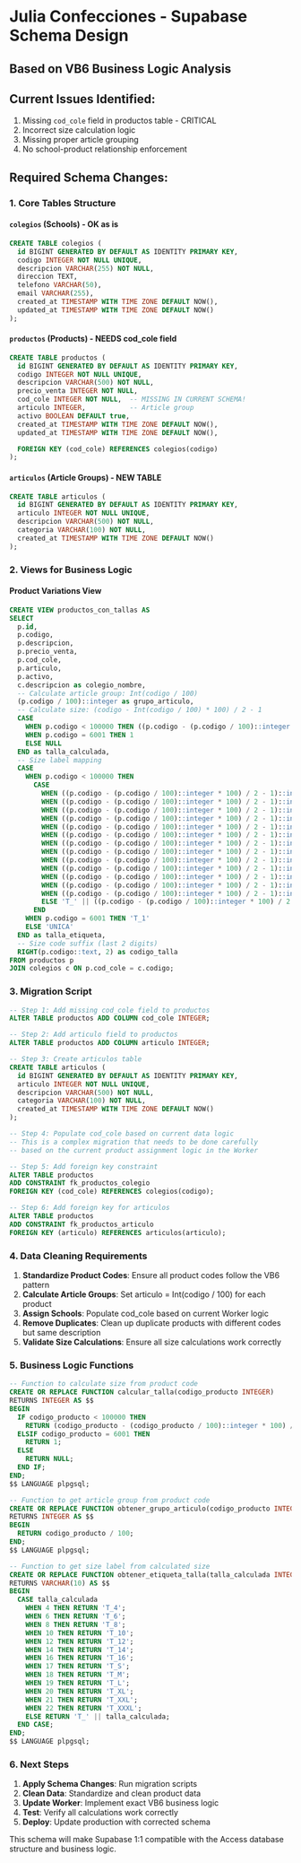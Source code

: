 # Julia Confecciones - Supabase Schema Design
## Based on VB6 Business Logic Analysis

## Current Issues Identified:
1. Missing `cod_cole` field in productos table - CRITICAL
2. Incorrect size calculation logic
3. Missing proper article grouping
4. No school-product relationship enforcement

## Required Schema Changes:

### 1. Core Tables Structure

#### `colegios` (Schools) - OK as is
```sql
CREATE TABLE colegios (
  id BIGINT GENERATED BY DEFAULT AS IDENTITY PRIMARY KEY,
  codigo INTEGER NOT NULL UNIQUE,
  descripcion VARCHAR(255) NOT NULL,
  direccion TEXT,
  telefono VARCHAR(50),
  email VARCHAR(255),
  created_at TIMESTAMP WITH TIME ZONE DEFAULT NOW(),
  updated_at TIMESTAMP WITH TIME ZONE DEFAULT NOW()
);
```

#### `productos` (Products) - NEEDS cod_cole field
```sql
CREATE TABLE productos (
  id BIGINT GENERATED BY DEFAULT AS IDENTITY PRIMARY KEY,
  codigo INTEGER NOT NULL UNIQUE,
  descripcion VARCHAR(500) NOT NULL,
  precio_venta INTEGER NOT NULL,
  cod_cole INTEGER NOT NULL,  -- MISSING IN CURRENT SCHEMA!
  articulo INTEGER,           -- Article group
  activo BOOLEAN DEFAULT true,
  created_at TIMESTAMP WITH TIME ZONE DEFAULT NOW(),
  updated_at TIMESTAMP WITH TIME ZONE DEFAULT NOW(),

  FOREIGN KEY (cod_cole) REFERENCES colegios(codigo)
);
```

#### `articulos` (Article Groups) - NEW TABLE
```sql
CREATE TABLE articulos (
  id BIGINT GENERATED BY DEFAULT AS IDENTITY PRIMARY KEY,
  articulo INTEGER NOT NULL UNIQUE,
  descripcion VARCHAR(500) NOT NULL,
  categoria VARCHAR(100) NOT NULL,
  created_at TIMESTAMP WITH TIME ZONE DEFAULT NOW()
);
```

### 2. Views for Business Logic

#### Product Variations View
```sql
CREATE VIEW productos_con_tallas AS
SELECT
  p.id,
  p.codigo,
  p.descripcion,
  p.precio_venta,
  p.cod_cole,
  p.articulo,
  p.activo,
  c.descripcion as colegio_nombre,
  -- Calculate article group: Int(codigo / 100)
  (p.codigo / 100)::integer as grupo_articulo,
  -- Calculate size: (codigo - Int(codigo / 100) * 100) / 2 - 1
  CASE
    WHEN p.codigo < 100000 THEN ((p.codigo - (p.codigo / 100)::integer * 100) / 2 - 1)::integer
    WHEN p.codigo = 6001 THEN 1
    ELSE NULL
  END as talla_calculada,
  -- Size label mapping
  CASE
    WHEN p.codigo < 100000 THEN
      CASE
        WHEN ((p.codigo - (p.codigo / 100)::integer * 100) / 2 - 1)::integer = 4 THEN 'T_4'
        WHEN ((p.codigo - (p.codigo / 100)::integer * 100) / 2 - 1)::integer = 6 THEN 'T_6'
        WHEN ((p.codigo - (p.codigo / 100)::integer * 100) / 2 - 1)::integer = 8 THEN 'T_8'
        WHEN ((p.codigo - (p.codigo / 100)::integer * 100) / 2 - 1)::integer = 10 THEN 'T_10'
        WHEN ((p.codigo - (p.codigo / 100)::integer * 100) / 2 - 1)::integer = 12 THEN 'T_12'
        WHEN ((p.codigo - (p.codigo / 100)::integer * 100) / 2 - 1)::integer = 14 THEN 'T_14'
        WHEN ((p.codigo - (p.codigo / 100)::integer * 100) / 2 - 1)::integer = 16 THEN 'T_16'
        WHEN ((p.codigo - (p.codigo / 100)::integer * 100) / 2 - 1)::integer = 17 THEN 'T_S'
        WHEN ((p.codigo - (p.codigo / 100)::integer * 100) / 2 - 1)::integer = 18 THEN 'T_M'
        WHEN ((p.codigo - (p.codigo / 100)::integer * 100) / 2 - 1)::integer = 19 THEN 'T_L'
        WHEN ((p.codigo - (p.codigo / 100)::integer * 100) / 2 - 1)::integer = 20 THEN 'T_XL'
        WHEN ((p.codigo - (p.codigo / 100)::integer * 100) / 2 - 1)::integer = 21 THEN 'T_XXL'
        WHEN ((p.codigo - (p.codigo / 100)::integer * 100) / 2 - 1)::integer = 22 THEN 'T_XXXL'
        ELSE 'T_' || ((p.codigo - (p.codigo / 100)::integer * 100) / 2 - 1)::integer
      END
    WHEN p.codigo = 6001 THEN 'T_1'
    ELSE 'UNICA'
  END as talla_etiqueta,
  -- Size code suffix (last 2 digits)
  RIGHT(p.codigo::text, 2) as codigo_talla
FROM productos p
JOIN colegios c ON p.cod_cole = c.codigo;
```

### 3. Migration Script

```sql
-- Step 1: Add missing cod_cole field to productos
ALTER TABLE productos ADD COLUMN cod_cole INTEGER;

-- Step 2: Add articulo field to productos
ALTER TABLE productos ADD COLUMN articulo INTEGER;

-- Step 3: Create articulos table
CREATE TABLE articulos (
  id BIGINT GENERATED BY DEFAULT AS IDENTITY PRIMARY KEY,
  articulo INTEGER NOT NULL UNIQUE,
  descripcion VARCHAR(500) NOT NULL,
  categoria VARCHAR(100) NOT NULL,
  created_at TIMESTAMP WITH TIME ZONE DEFAULT NOW()
);

-- Step 4: Populate cod_cole based on current data logic
-- This is a complex migration that needs to be done carefully
-- based on the current product assignment logic in the Worker

-- Step 5: Add foreign key constraint
ALTER TABLE productos
ADD CONSTRAINT fk_productos_colegio
FOREIGN KEY (cod_cole) REFERENCES colegios(codigo);

-- Step 6: Add foreign key for articulos
ALTER TABLE productos
ADD CONSTRAINT fk_productos_articulo
FOREIGN KEY (articulo) REFERENCES articulos(articulo);
```

### 4. Data Cleaning Requirements

1. **Standardize Product Codes**: Ensure all product codes follow the VB6 pattern
2. **Calculate Article Groups**: Set articulo = Int(codigo / 100) for each product
3. **Assign Schools**: Populate cod_cole based on current Worker logic
4. **Remove Duplicates**: Clean up duplicate products with different codes but same description
5. **Validate Size Calculations**: Ensure all size calculations work correctly

### 5. Business Logic Functions

```sql
-- Function to calculate size from product code
CREATE OR REPLACE FUNCTION calcular_talla(codigo_producto INTEGER)
RETURNS INTEGER AS $$
BEGIN
  IF codigo_producto < 100000 THEN
    RETURN (codigo_producto - (codigo_producto / 100)::integer * 100) / 2 - 1;
  ELSIF codigo_producto = 6001 THEN
    RETURN 1;
  ELSE
    RETURN NULL;
  END IF;
END;
$$ LANGUAGE plpgsql;

-- Function to get article group from product code
CREATE OR REPLACE FUNCTION obtener_grupo_articulo(codigo_producto INTEGER)
RETURNS INTEGER AS $$
BEGIN
  RETURN codigo_producto / 100;
END;
$$ LANGUAGE plpgsql;

-- Function to get size label from calculated size
CREATE OR REPLACE FUNCTION obtener_etiqueta_talla(talla_calculada INTEGER)
RETURNS VARCHAR(10) AS $$
BEGIN
  CASE talla_calculada
    WHEN 4 THEN RETURN 'T_4';
    WHEN 6 THEN RETURN 'T_6';
    WHEN 8 THEN RETURN 'T_8';
    WHEN 10 THEN RETURN 'T_10';
    WHEN 12 THEN RETURN 'T_12';
    WHEN 14 THEN RETURN 'T_14';
    WHEN 16 THEN RETURN 'T_16';
    WHEN 17 THEN RETURN 'T_S';
    WHEN 18 THEN RETURN 'T_M';
    WHEN 19 THEN RETURN 'T_L';
    WHEN 20 THEN RETURN 'T_XL';
    WHEN 21 THEN RETURN 'T_XXL';
    WHEN 22 THEN RETURN 'T_XXXL';
    ELSE RETURN 'T_' || talla_calculada;
  END CASE;
END;
$$ LANGUAGE plpgsql;
```

### 6. Next Steps

1. **Apply Schema Changes**: Run migration scripts
2. **Clean Data**: Standardize and clean product data
3. **Update Worker**: Implement exact VB6 business logic
4. **Test**: Verify all calculations work correctly
5. **Deploy**: Update production with corrected schema

This schema will make Supabase 1:1 compatible with the Access database structure and business logic.
